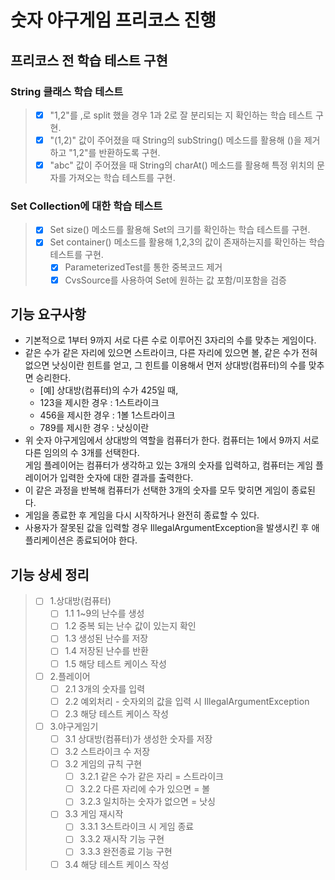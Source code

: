 # 숫자 야구게임 프리코스 진행

## 프리코스 전 학습 테스트 구현

### String 클래스 학습 테스트
> - [X] "1,2"를 ,로 split 했을 경우 1과 2로 잘 분리되는 지 확인하는 학습 테스트 구현.
> - [X] "(1,2)" 값이 주어졌을 때 String의 subString() 메소드를 활용해 ()을 제거하고 "1,2"를 반환하도록 구현.
> - [X] "abc" 값이 주어졌을 때 String의 charAt() 메소드를 활용해 특정 위치의 문자를 가져오는 학습 테스트를 구현.

### Set Collection에 대한 학습 테스트
> - [X] Set size() 메소드를 활용해 Set의 크기를 확인하는 학습 테스트를 구현.
> - [X] Set container() 메소드를 활용해 1,2,3의 값이 존재하는지를 확인하는 학습 테스트를 구현.
>   - [X] ParameterizedTest를 통한 중복코드 제거
>   - [X] CvsSource를 사용하여 Set에 원하는 값 포함/미포함을 검증


## 기능 요구사항
* 기본적으로 1부터 9까지 서로 다른 수로 이루어진 3자리의 수를 맞추는 게임이다.
* 같은 수가 같은 자리에 있으면 스트라이크, 다른 자리에 있으면 볼, 같은 수가 전혀 없으면 낫싱이란 힌트를 얻고, 그 힌트를 이용해서 먼저 상대방(컴퓨터)의 수를 맞추면 승리한다.  
  * [예] 상대방(컴퓨터)의 수가 425일 때,
  * 123을 제시한 경우 : 1스트라이크
  * 456을 제시한 경우 : 1볼 1스트라이크
  * 789를 제시한 경우 : 낫싱이란
* 위 숫자 야구게임에서 상대방의 역할을 컴퓨터가 한다.
컴퓨터는 1에서 9까지 서로 다른 임의의 수 3개를 선택한다.  
게임 플레이어는 컴퓨터가 생각하고 있는 3개의 숫자를 입력하고, 컴퓨터는 게임 플레이어가 입력한 숫자에 대한 결과를 출력한다.
* 이 같은 과정을 반복해 컴퓨터가 선택한 3개의 숫자를 모두 맞히면 게임이 종료된다.
* 게임을 종료한 후 게임을 다시 시작하거나 완전히 종료할 수 있다.
* 사용자가 잘못된 값을 입력할 경우 IllegalArgumentException을 발생시킨 후 애플리케이션은 종료되어야 한다.

## 기능 상세 정리
> - [ ] 1.상대방(컴퓨터)
>   - [ ] 1.1 1~9의 난수를 생성
>   - [ ] 1.2 중복 되는 난수 값이 있는지 확인
>   - [ ] 1.3 생성된 난수를 저장
>   - [ ] 1.4 저장된 난수를 반환
>   - [ ] 1.5 해당 테스트 케이스 작성
> - [ ] 2.플레이어
>   - [ ] 2.1 3개의 숫자를 입력
>   - [ ] 2.2 예외처리 - 숫자외의 값을 입력 시 IllegalArgumentException
>   - [ ] 2.3 해당 테스트 케이스 작성
> - [ ] 3.야구게임기
>   -  [ ] 3.1 상대방(컴퓨터)가 생성한 숫자를 저장
>   -  [ ] 3.2 스트라이크 수 저장
>   -  [ ] 3.2 게임의 규칙 구현
>     - [ ] 3.2.1 같은 수가 같은 자리 = 스트라이크
>     - [ ] 3.2.2 다른 자리에 수가 있으면 = 볼
>     - [ ] 3.2.3 일치하는 숫자가 없으면 = 낫싱
>   -  [ ] 3.3 게임 재시작
>     - [ ] 3.3.1 3스트라이크 시 게임 종료
>     - [ ] 3.3.2 재시작 기능 구현
>     - [ ] 3.3.3 완전종료 기능 구현
>   - [ ] 3.4 해당 테스트 케이스 작성
